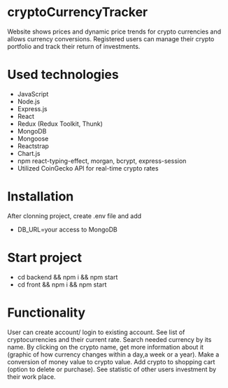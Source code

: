 # cryptoCurrencyTracker

Website shows prices and dynamic price trends for crypto currencies and allows currency conversions. 
Registered users can manage their crypto portfolio and track their return of investments.

# Used technologies

* JavaScript
* Node.js
* Express.js
* React
* Redux (Redux Toolkit, Thunk)
* MongoDB
* Mongoose
* Reactstrap
* Chart.js
* npm react-typing-effect, morgan, bcrypt, express-session
* Utilized CoinGecko API for real-time crypto rates

# Installation

After clonning project, create .env file and add

* DB_URL=your access to MongoDB

# Start project

* cd backend && npm i && npm start
* cd front && npm i && npm start

# Functionality 

User can create account/ login to existing account. See list of cryptocurrencies and their current rate. Search needed currency by its name. 
By clicking on the crypto name, get more information about it (graphic of how currency changes within a day,a week or a year).
Make a conversion of money value to crypto value. Add crypto to shopping cart (option to delete or purchase).
See statistic of other users investment by their work place.

